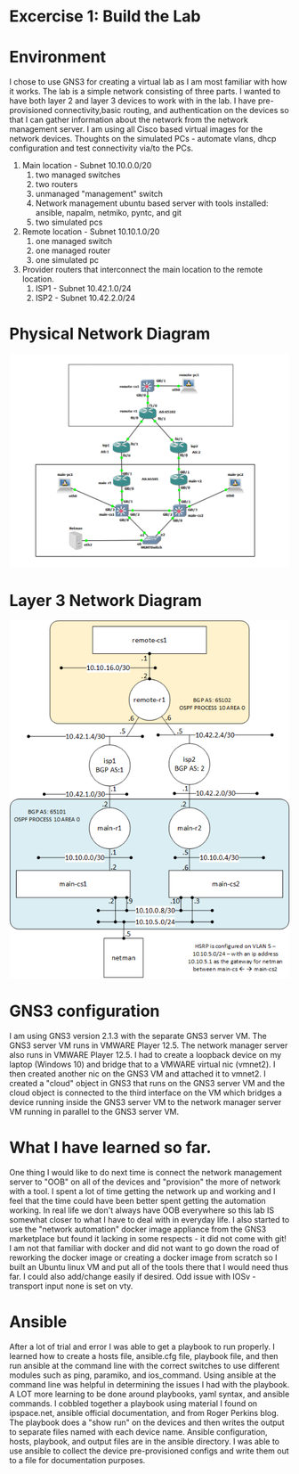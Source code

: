 # Excercise 1: Build the Lab

# Environment
  I chose to use GNS3 for creating a virtual lab as I am most familiar with how it works. The lab is a simple network consisting of three parts. I wanted to have both layer 2 and layer 3 devices to work with in the lab. I have pre-provisioned connectivity,basic routing, and authentication on the devices so that I can gather information about the network from the network management server. I am using all Cisco based virtual images for the network devices. Thoughts on the simulated PCs - automate vlans, dhcp configuration and test connectivity via/to the PCs. 

 1. Main location - Subnet 10.10.0.0/20
    1. two managed switches
	2. two routers
	3. unmanaged "management" switch
	4. Network management ubuntu based server with tools installed: ansible, napalm, netmiko, pyntc, and git
	5. two simulated pcs
 2. Remote location - Subnet 10.10.1.0/20
    1. one managed switch
	2. one managed router
	3. one simulated pc
 3. Provider routers that interconnect the main location to the remote location.
    1. ISP1 - Subnet 10.42.1.0/24
    2. ISP2 - Subnet 10.42.2.0/24

# Physical Network Diagram
![alt text](images/network-diagram.png "Network Diagram")
# Layer 3 Network Diagram
![alt text](images/network-diagram-l3.png "Layer 3 Network Diagram") 

# GNS3 configuration
I am using GNS3 version 2.1.3 with the separate GNS3 server VM. The GNS3 server VM runs in VMWARE Player 12.5. The network manager server also runs in VMWARE Player 12.5. I had to create a loopback device on my laptop (Windows 10) and bridge that to a VMWARE virtual nic (vmnet2). I then created another nic on the GNS3 VM and attached it to vmnet2. I created a "cloud" object in GNS3 that runs on the GNS3 server VM and the cloud object is connected to the third interface on the VM which bridges a  device running inside the GNS3 server VM to the network manager server VM running in parallel to the GNS3 server VM.

# What I have learned so far. 
One thing I would like to do next time is connect the network management server to "OOB" on all of the devices and "provision" the more of network with a tool. I spent a lot of time getting the network up and working and I feel that the time could have been better spent getting the automation working. In real life we don't always have OOB everywhere so this lab IS somewhat closer to what I have to deal with in everyday life. I also started to use the "network automation" docker image appliance from the GNS3 marketplace but found it lacking in some respects - it did not come with git! I am not that familiar with docker and did not want to go down the road of reworking the docker image or creating a docker image from scratch so I built an Ubuntu linux VM and put all of the tools there that I would need thus far. I could also add/change easily if desired. Odd issue with IOSv - transport input none is set on vty.

# Ansible
After a lot of trial and error I was able to get a playbook to run properly. I learned how to create a hosts file, ansible.cfg file, playbook file, and then run ansible at the command line with the correct switches to use different modules such as ping, paramiko, and ios_command. Using ansible at the command line was helpful in determining the issues I had with the playbook. A LOT more learning to be done around playbooks, yaml syntax, and ansible commands. I cobbled together a playbook using material I found on ipspace.net, ansible official documentation, and from Roger Perkins blog. The playbook does a "show run" on the devices and then writes the output to separate files named with each device name. Ansible configuration, hosts, playbook, and output files are in the ansible directory. I was able to use ansible to collect the device pre-provisioned configs and write them out to a file for documentation purposes.

